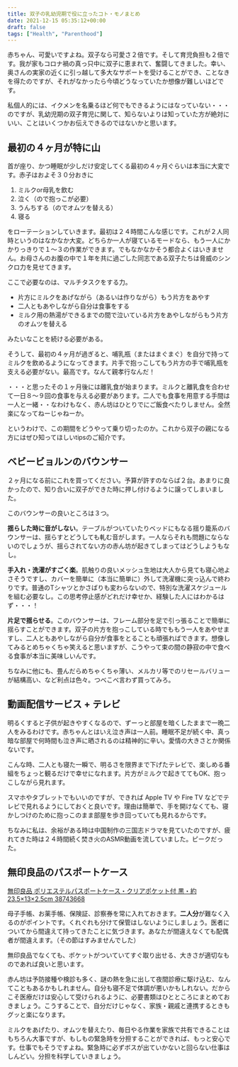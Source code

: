 ```yaml
---
title: 双子の乳幼児期で役に立ったコト・モノまとめ
date: 2021-12-15 05:35:12+00:00
draft: false
tags: ["Health", "Parenthood"]
---
```

赤ちゃん、可愛いですよね。双子なら可愛さ２倍です。そして育児負担も２倍です。我が家もコロナ禍の真っ只中に双子に恵まれて、奮闘してきました。幸い、奥さんの実家の近くに引っ越して多大なサポートを受けることができ、ことなきを得たのですが、それがなかったら今頃どうなっていたか想像が難しいほどです。

私個人的には、イクメンを名乗るほど何でもできるようにはなっていない・・・のですが、乳幼児期の双子育児に関して、知らないよりは知っていた方が絶対にいい、ことはいくつかお伝えできるのではないかと思います。

## 最初の４ヶ月が特に山

首が座り、かつ睡眠が少しだけ安定してくる最初の４ヶ月ぐらいは本当に大変です。赤子はおよそ３０分おきに

1. ミルクor母乳を飲む
2. 泣く（ので抱っこが必要）
3. うんちする（のでオムツを替える）
4. 寝る

をローテーションしていきます。最初は２４時間こんな感じです。これが２人同時というのはなかなか大変。どちらか一人が寝ているモードなら、もう一人にかかりっきりで１〜３の作業ができます。でもなかなかそう都合よくはいきません。お母さんのお腹の中で１年を共に過ごした同志である双子たちは脅威のシンクロ力を見せてきます。

ここで必要なのは、マルチタスクをする力。

- 片方にミルクをあげながら（あるいは作りながら）もう片方をあやす
- 二人ともあやしながら自分は食事をする
- ミルク用の熱湯ができるまでの間で泣いている片方をあやしながらもう片方のオムツを替える

みたいなことを続ける必要がある。

そうして、最初の４ヶ月が過ぎると、哺乳瓶（またはまぐまぐ）を自分で持ってミルクを飲めるようになってきます。片手で抱っこしてもう片方の手で哺乳瓶を支える必要がない。最高です。なんて親孝行なんだ！

・・・と思ったその１ヶ月後には離乳食が始まります。ミルクと離乳食を合わせて一日８〜９回の食事を与える必要があります。二人でも食事を用意する手間は一人と一緒・・なわけもなく、赤ん坊はひとりでにご飯食べたりしません。全然楽になってねーじゃねーか。

というわけで、この期間をどうやって乗り切ったのか。これから双子の親になる方にはぜひ知ってほしいtipsのご紹介です。

## ベビービョルンのバウンサー

２ヶ月になる前にこれを買ってください。予算が許すのならば２台。あまりに良かったので、知り合いに双子ができた時に押し付けるように譲ってしまいました。

このバウンサーの良いところは３つ。

**揺らした時に音がしない**。テーブルがついていたりベッドにもなる揺り籠系のバウンサーは、揺らすとどうしても軋む音がします。一人ならそれも問題にならないのでしょうが、揺らされてない方の赤ん坊が起きてしまってはどうしようもなし。

**手入れ・洗濯がすごく楽**。肌触りの良いメッシュ生地は大人から見ても寝心地よさそうですし、カバーを簡単に（本当に簡単に）外して洗濯機に突っ込んで終わりです。普通のTシャツとかさばりも変わらないので、特別な洗濯スケジュールを組む必要なし。この思考停止感がどれだけ幸せか、経験した人にはわかるはず・・・！

**片足で揺らせる**。このバウンサーは、フレーム部分を足で引っ張ることで簡単に揺らすことができます。双子の片方を抱っこしている時でももう一人をあやせますし、二人ともあやしながら自分が食事をとることも頑張ればできます。想像してみるとめちゃくちゃ笑えると思いますが、こうやって束の間の静寂の中で食べる食事が本当に美味しいんです。

ちなみに他にも、畳んだらめちゃくちゃ薄い、メルカリ等でのリセールバリューが結構高い、など利点は色々。つべこべ言わず買ってみろ。

## 動画配信サービス + テレビ

明るくすると子供が起きやすくなるので、ずーっと部屋を暗くしたままで一晩二人をみるわけです。赤ちゃんとはいえ泣き声は一人前。睡眠不足が続く中、真っ暗な部屋で何時間も泣き声に晒されるのは精神的に辛い。愛情の大きさとか関係ないです。

こんな時、二人とも寝た一瞬で、明るさを限界まで下げたテレビで、楽しめる番組をちょっと観るだけで幸せになれます。片方がミルクで起きててもOK、抱っこしながら見れます。

スマホやタブレットでもいいのですが、できれば Apple TV や Fire TV などでテレビで見れるようにしておくと良いです。理由は簡単で、手を開けなくても、寝かしつけのために抱っこのまま部屋を歩き回っていても見れるからです。

ちなみに私は、余裕がある時は中国制作の三国志ドラマを見ていたのですが、疲れてきた時は２４時間続く焚き火のASMR動画を流していました。ピークだった。

## 無印良品のパスポートケース

[無印良品 ポリエステルパスポートケース・クリアポケット付 黒・約23.5×13×2.5cm 38743668](https://www.amazon.co.jp/dp/B07NTZSQ4T)

母子手帳、お薬手帳、保険証、診察券を常に入れておきます。**二人分**が難なく入るのがポイントです。くれぐれも分けて保管はしないようにしましょう。医者についてから間違えて持ってきたことに気づきます。あなたが間違えなくても配偶者が間違えます。（その節はすみませんでした）

無印良品でなくても、ポケットがついていてすぐ取り出せる、大きさが適切なものであれば良いと思います。

赤ん坊は予防接種や検診も多く、謎の熱を急に出して夜間診療に駆け込む、なんてこともあるかもしれません。自分も寝不足で体調が悪いかもしれない。だからこそ医療だけは安心して受けられるように、必要書類はひとところにまとめておきましょう。こうすることで、自分だけじゃなく、家族・親戚と連携するときもグッと楽になります。

ミルクをあげたり、オムツを替えたり、毎日やる作業を家族で共有できることはもちろん大事ですが、もしもの緊急時を分担することができれば、もっと安心です。仕事でもそうですよね。緊急時に必ずボスが出ていかないと回らない仕事はしんどい。分担を科学していきましょう。
